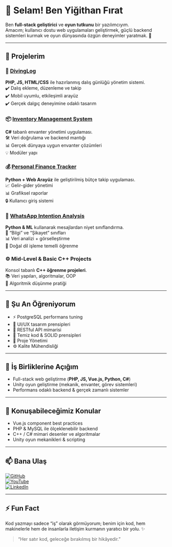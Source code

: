 # 👋 Selam! Ben Yiğithan Fırat

Ben **full-stack geliştirici** ve **oyun tutkunu** bir yazılımcıyım.  
Amacım; kullanıcı dostu web uygulamaları geliştirmek, güçlü backend sistemleri kurmak ve oyun dünyasında özgün deneyimler yaratmak. 🚀

---

## 🔧 Projelerim

### 🌊 [DivingLog](https://github.com/YigithanFirat/DivingLog)  
**PHP, JS, HTML/CSS** ile hazırlanmış dalış günlüğü yönetim sistemi.  
✔️ Dalış ekleme, düzenleme ve takip  
✔️ Mobil uyumlu, etkileşimli arayüz  
✔️ Gerçek dalgıç deneyimine odaklı tasarım  

### 📦 [Inventory Management System](https://github.com/YigithanFirat/Inventory-Management-System)  
**C#** tabanlı envanter yönetimi uygulaması.  
🛠 Veri doğrulama ve backend mantığı  
📊 Gerçek dünyaya uygun envanter çözümleri  
💡 Modüler yapı  

### 💰 [Personal Finance Tracker](https://github.com/YigithanFirat/PersonalFinanceTrackingApp)  
**Python + Web Arayüz** ile geliştirilmiş bütçe takip uygulaması.  
📈 Gelir-gider yönetimi  
📊 Grafiksel raporlar  
🔒 Kullanıcı giriş sistemi  

### 🧩 [WhatsApp Intention Analysis](https://github.com/YigithanFirat/WhatsAppIntentionAnalysis)  
**Python & ML** kullanarak mesajlardan niyet sınıflandırma.  
🤖 “Bilgi” ve “Şikayet” sınıfları  
📊 Veri analizi + görselleştirme  
🧠 Doğal dil işleme temelli öğrenme  

### ⚙️ Mid-Level & Basic C++ Projects  
Konsol tabanlı **C++ öğrenme projeleri**.  
📚 Veri yapıları, algoritmalar, OOP  
🎯 Algoritmik düşünme pratiği  

---

## 🌱 Şu An Öğreniyorum

- ⚡ PostgreSQL performans tuning  
- 🎨 UI/UX tasarım prensipleri  
- 🔌 RESTful API mimarisi  
- 🧱 Temiz kod & SOLID prensipleri
- 💼 Proje Yönetimi
- ⚙️ Kalite Mühendisliği

---

## 🤝 İş Birliklerine Açığım

- Full-stack web geliştirme (**PHP, JS, Vue.js, Python, C#**)  
- Unity oyun geliştirme (mekanik, envanter, görev sistemleri)  
- Performans odaklı backend & gerçek zamanlı sistemler  

---

## 💬 Konuşabileceğimiz Konular

- Vue.js component best practices  
- PHP & MySQL ile ölçeklenebilir backend  
- C++ / C# mimari desenler ve algoritmalar  
- Unity oyun mekanikleri & scripting  

---

## 📫 Bana Ulaş

[![GitHub](https://img.shields.io/badge/GitHub-%2312100E.svg?&style=flat&logo=github&logoColor=white)](https://github.com/YigithanFirat)  
[![YouTube](https://img.shields.io/badge/YouTube-%23FF0000.svg?&style=flat&logo=youtube&logoColor=white)](https://www.youtube.com/@Abusivesnake)  
[![LinkedIn](https://img.shields.io/badge/LinkedIn-%230077B5.svg?&style=flat&logo=linkedin&logoColor=white)](https://www.linkedin.com/in/yi%C4%9Fithan-f%C4%B1rat-164168219/)  

---

## ⚡ Fun Fact

Kod yazmayı sadece “iş” olarak görmüyorum; benim için kod, hem makinelerle hem de insanlarla iletişim kurmanın yaratıcı bir yolu. ✨  

> “Her satır kod, geleceğe bırakılmış bir hikâyedir.”
